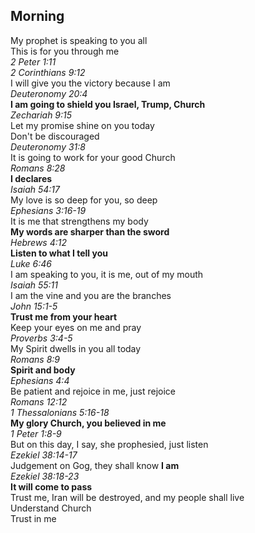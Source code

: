 ## Morning

My prophet is speaking to you all  
This is for you through me  
_2 Peter 1:11_  
_2 Corinthians 9:12_  
I will give you the victory because I am  
_Deuteronomy 20:4_  
**I am going to shield you Israel, Trump, Church**  
_Zechariah 9:15_  
Let my promise shine on you today  
Don't be discouraged  
_Deuteronomy 31:8_  
It is going to work for your good Church  
_Romans 8:28_  
**I declares**  
_Isaiah 54:17_  
My love is so deep for you, so deep  
_Ephesians 3:16-19_  
It is me that strengthens my body  
**My words are sharper than the sword**  
_Hebrews 4:12_  
**Listen to what I tell you**  
_Luke 6:46_  
I am speaking to you, it is me, out of my mouth  
_Isaiah 55:11_  
I am the vine and you are the branches  
_John 15:1-5_  
**Trust me from your heart**  
Keep your eyes on me and pray  
_Proverbs 3:4-5_  
My Spirit dwells in you all today  
_Romans 8:9_  
**Spirit and body**  
_Ephesians 4:4_  
Be patient and rejoice in me, just rejoice  
_Romans 12:12_  
_1 Thessalonians 5:16-18_  
**My glory Church, you believed in me**  
_1 Peter 1:8-9_  
But on this day, I say, she prophesied, just listen  
_Ezekiel 38:14-17_  
Judgement on Gog, they shall know **I am**  
_Ezekiel 38:18-23_  
**It will come to pass**  
Trust me, Iran will be destroyed, and my people shall live  
Understand Church  
Trust in me  
